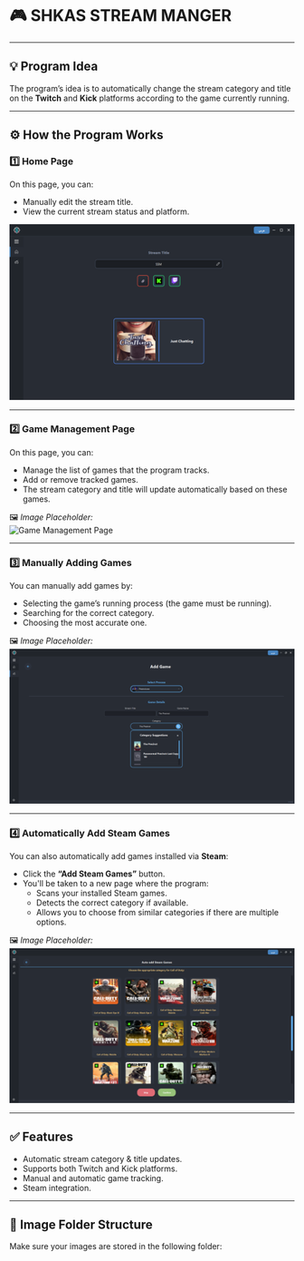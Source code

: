 # 🎮 SHKAS STREAM MANGER
---
## 💡 Program Idea

The program’s idea is to automatically change the stream category and title on the **Twitch** and **Kick** platforms according to the game currently running.

---

## ⚙️ How the Program Works

### 1️⃣ Home Page

On this page, you can:
- Manually edit the stream title.
- View the current stream status and platform.

 
![Home Page](images/Home_page.png)

---

### 2️⃣ Game Management Page

On this page, you can:
- Manage the list of games that the program tracks.
- Add or remove tracked games.
- The stream category and title will update automatically based on these games.

🖼️ *Image Placeholder:*  
![Game Management Page](images/game-management.png)

---

### 3️⃣ Manually Adding Games

You can manually add games by:
- Selecting the game’s running process (the game must be running).
- Searching for the correct category.
- Choosing the most accurate one.

🖼️ *Image Placeholder:*  
![Manual Game Selection](images/manual-game.png)

---

### 4️⃣ Automatically Add Steam Games

You can also automatically add games installed via **Steam**:
- Click the **“Add Steam Games”** button.
- You'll be taken to a new page where the program:
  - Scans your installed Steam games.
  - Detects the correct category if available.
  - Allows you to choose from similar categories if there are multiple options.

🖼️ *Image Placeholder:*  
![Steam Game Detection](images/steam-detection.png)

---

## ✅ Features

- Automatic stream category & title updates.
- Supports both Twitch and Kick platforms.
- Manual and automatic game tracking.
- Steam integration.

---

## 📂 Image Folder Structure

Make sure your images are stored in the following folder:
